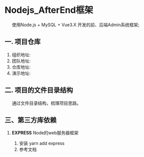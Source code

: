 
# Nodejs_AfterEnd框架
&nbsp;&nbsp;&nbsp;&nbsp;&nbsp;&nbsp;使用Node.js + MySQL + Vue3.X 开发的前、后端Admin系统框架;
## 一. 项目仓库
1. 组织地址: 
2. 团队地址: 
3. 仓库地址: 
4. 演示地址: 
## 二. 项目的文件目录结构
&nbsp;&nbsp;&nbsp;&nbsp;&nbsp;&nbsp;通过文件目录结构，梳理项目思路。
## 三、第三方库依赖
1. **EXPRESS**
      Node的web服务器框架
   
   1. 安装
      yarn add express
   2. 参考文档



